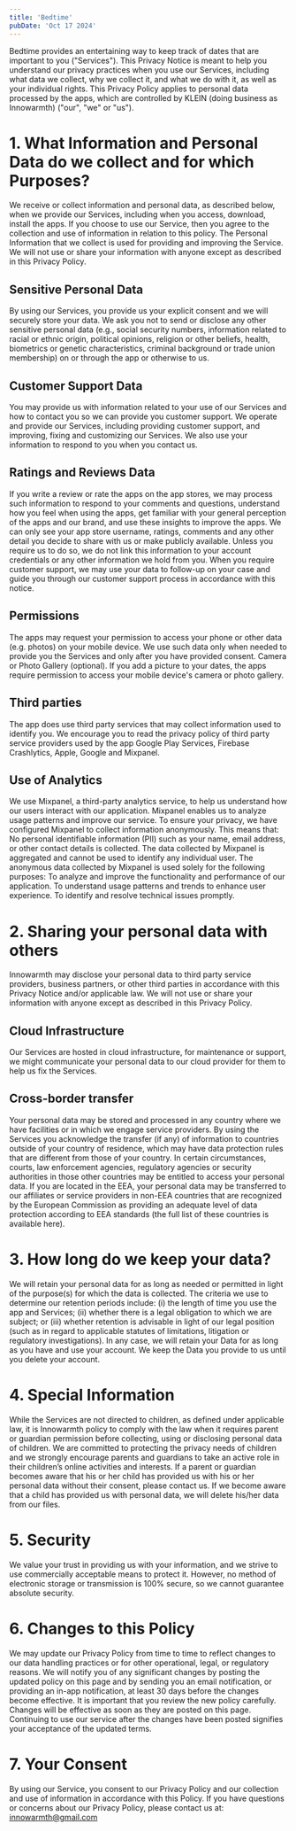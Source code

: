 ```yaml
---
title: 'Bedtime'
pubDate: 'Oct 17 2024'
---
```


Bedtime provides an entertaining way to keep track of dates that are important to you ("Services"). This Privacy Notice is meant to help you understand our privacy practices when you use our Services, including what data we collect, why we collect it, and what we do with it, as well as your individual rights. This Privacy Policy applies to personal data processed by the apps, which are controlled by KLEIN (doing business as Innowarmth) ("our", "we" or "us").

# 1. What Information and Personal Data do we collect and for which Purposes?

We receive or collect information and personal data, as described below, when we provide our Services, including when you access, download, install the apps. If you choose to use our Service, then you agree to the collection and use of information in relation to this policy. The Personal Information that we collect is used for providing and improving the Service. We will not use or share your information with anyone except as described in this Privacy Policy.
 
## Sensitive Personal Data

By using our Services, you provide us your explicit consent and we will securely store your data. 
We ask you not to send or disclose any other sensitive personal data (e.g., social security numbers, information related to racial or ethnic origin, political opinions, religion or other beliefs, health, biometrics or genetic characteristics, criminal background or trade union membership) on or through the app or otherwise to us.

## Customer Support Data

You may provide us with information related to your use of our Services and how to contact you so we can provide you customer support. We operate and provide our Services, including providing customer support, and improving, fixing and customizing our Services. We also use your information to respond to you when you contact us.

## Ratings and Reviews Data

If you write a review or rate the apps on the app stores, we may process such information to respond to your comments and questions, understand how you feel when using the apps, get familiar with your general perception of the apps and our brand, and use these insights to improve the apps. We can only see your app store username, ratings, comments and any other detail you decide to share with us or make publicly available. Unless you require us to do so, we do not link this information to your account credentials or any other information we hold from you. When you require customer support, we may use your data to follow-up on your case and guide you through our customer support process in accordance with this notice.

## Permissions

The apps may request your permission to access your phone or other data (e.g. photos) on your mobile device. We use such data only when needed to provide you the Services and only after you have provided consent. Camera or Photo Gallery (optional). If you add a picture to your dates, the apps require permission to access your mobile device's camera or photo gallery.

## Third parties

The app does use third party services that may collect information used to identify you.
We encourage you to read the privacy policy of third party service providers used by the app Google Play Services, Firebase Crashlytics, Apple, Google and Mixpanel.

## Use of Analytics

We use Mixpanel, a third-party analytics service, to help us understand how our users interact with our application. Mixpanel enables us to analyze usage patterns and improve our service. 
To ensure your privacy, we have configured Mixpanel to collect information anonymously. 
This means that: No personal identifiable information (PII) such as your name, email address, or other contact details is collected. The data collected by Mixpanel is aggregated and cannot be used to identify any individual user. 
The anonymous data collected by Mixpanel is used solely for the following purposes: To analyze and improve the functionality and performance of our application. To understand usage patterns and trends to enhance user experience. To identify and resolve technical issues promptly.

# 2. Sharing your personal data with others

Innowarmth may disclose your personal data to third party service providers, business partners, or other third parties in accordance with this Privacy Notice and/or applicable law. We will not use or share your information with anyone except as described in this Privacy Policy.

## Cloud Infrastructure

Our Services are hosted in cloud infrastructure, for maintenance or support, we might communicate your personal data to our cloud provider for them to help us fix the Services.

## Cross-border transfer

Your personal data may be stored and processed in any country where we have facilities or in which we engage service providers. By using the Services you acknowledge the transfer (if any) of information to countries outside of your country of residence, which may have data protection rules that are different from those of your country. In certain circumstances, courts, law enforcement agencies, regulatory agencies or security authorities in those other countries may be entitled to access your personal data. If you are located in the EEA, your personal data may be transferred to our affiliates or service providers in non-EEA countries that are recognized by the European Commission as providing an adequate level of data protection according to EEA standards (the full list of these countries is available here).

# 3. How long do we keep your data?

We will retain your personal data for as long as needed or permitted in light of the purpose(s) for which the data is collected. The criteria we use to determine our retention periods include: (i) the length of time you use the app and Services; (ii) whether there is a legal obligation to which we are subject; or (iii) whether retention is advisable in light of our legal position (such as in regard to applicable statutes of limitations, litigation or regulatory investigations). In any case, we will retain your Data for as long as you have and use your account. We keep the Data you provide to us until you delete your account.

# 4. Special Information

While the Services are not directed to children, as defined under applicable law, it is Innowarmth policy to comply with the law when it requires parent or guardian permission before collecting, using or disclosing personal data of children. We are committed to protecting the privacy needs of children and we strongly encourage parents and guardians to take an active role in their children’s online activities and interests. If a parent or guardian becomes aware that his or her child has provided us with his or her personal data without their consent, please contact us. If we become aware that a child has provided us with personal data, we will delete his/her data from our files.

# 5. Security

We value your trust in providing us with your information, and we strive to use commercially acceptable means to protect it. However, no method of electronic storage or transmission is 100% secure, so we cannot guarantee absolute security.

# 6. Changes to this Policy

We may update our Privacy Policy from time to time to reflect changes to our data handling practices or for other operational, legal, or regulatory reasons. We will notify you of any significant changes by posting the updated policy on this page and by sending you an email notification, or providing an in-app notification, at least 30 days before the changes become effective. It is important that you review the new policy carefully. Changes will be effective as soon as they are posted on this page. Continuing to use our service after the changes have been posted signifies your acceptance of the updated terms.

# 7. Your Consent

By using our Service, you consent to our Privacy Policy and our collection and use of information in accordance with this Policy. If you have questions or concerns about our Privacy Policy, please contact us at: innowarmth@gmail.com